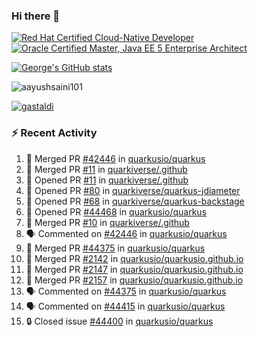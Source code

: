 ### Hi there 👋

<!--START_SECTION:badges-->
[![Red Hat Certified Cloud-Native Developer](https://images.credly.com/size/110x110/images/12ef4e4e-3d8d-4caf-9ab1-858c5bcb9619/image.png)](http://www.credly.com/badges/b6402e31-0894-48e6-b488-e2e551dcc809 "Red Hat Certified Cloud-Native Developer")
[![Oracle Certified Master, Java EE 5 Enterprise Architect](https://images.credly.com/size/110x110/images/1fa3549c-674c-4779-b3d6-d7d64eac2c23/Oracle-Certification-badge_OC-Master.png)](http://www.credly.com/badges/2565574e-b81d-410e-ab7d-24666ddcbe00 "Oracle Certified Master, Java EE 5 Enterprise Architect")
<!--END_SECTION:badges-->

[![George's GitHub stats](https://github-readme-stats.vercel.app/api?username=gastaldi&show=reviews,prs_merged&hide=contribs,prs&theme=transparent&show_icons=true)](https://github.com/anuraghazra/github-readme-stats)

<p align="left"> <img src="https://komarev.com/ghpvc/?username=gastaldi&label=Profile%20views&color=0e75b6&style=for-the-badge" alt="aayushsaini101" /> </p>

<p align="left"> <a href="https://github.com/ryo-ma/github-profile-trophy"><img src="https://github-profile-trophy.vercel.app/?username=gastaldi" alt="gastaldi" /></a> </p>

### :zap: Recent Activity

<!--START_SECTION:activity-->
1. 🎉 Merged PR [#42446](https://github.com/quarkusio/quarkus/pull/42446) in [quarkusio/quarkus](https://github.com/quarkusio/quarkus)
2. 🎉 Merged PR [#11](https://github.com/quarkiverse/.github/pull/11) in [quarkiverse/.github](https://github.com/quarkiverse/.github)
3. 💪 Opened PR [#11](https://github.com/quarkiverse/.github/pull/11) in [quarkiverse/.github](https://github.com/quarkiverse/.github)
4. 💪 Opened PR [#80](https://github.com/quarkiverse/quarkus-jdiameter/pull/80) in [quarkiverse/quarkus-jdiameter](https://github.com/quarkiverse/quarkus-jdiameter)
5. 💪 Opened PR [#68](https://github.com/quarkiverse/quarkus-backstage/pull/68) in [quarkiverse/quarkus-backstage](https://github.com/quarkiverse/quarkus-backstage)
6. 💪 Opened PR [#44468](https://github.com/quarkusio/quarkus/pull/44468) in [quarkusio/quarkus](https://github.com/quarkusio/quarkus)
7. 🎉 Merged PR [#10](https://github.com/quarkiverse/.github/pull/10) in [quarkiverse/.github](https://github.com/quarkiverse/.github)
8. 🗣 Commented on [#42446](https://github.com/quarkusio/quarkus/pull/42446#issuecomment-2472023683) in [quarkusio/quarkus](https://github.com/quarkusio/quarkus)
9. 🎉 Merged PR [#44375](https://github.com/quarkusio/quarkus/pull/44375) in [quarkusio/quarkus](https://github.com/quarkusio/quarkus)
10. 🎉 Merged PR [#2142](https://github.com/quarkusio/quarkusio.github.io/pull/2142) in [quarkusio/quarkusio.github.io](https://github.com/quarkusio/quarkusio.github.io)
11. 🎉 Merged PR [#2147](https://github.com/quarkusio/quarkusio.github.io/pull/2147) in [quarkusio/quarkusio.github.io](https://github.com/quarkusio/quarkusio.github.io)
12. 🎉 Merged PR [#2157](https://github.com/quarkusio/quarkusio.github.io/pull/2157) in [quarkusio/quarkusio.github.io](https://github.com/quarkusio/quarkusio.github.io)
13. 🗣 Commented on [#44375](https://github.com/quarkusio/quarkus/pull/44375#issuecomment-2470542689) in [quarkusio/quarkus](https://github.com/quarkusio/quarkus)
14. 🗣 Commented on [#44415](https://github.com/quarkusio/quarkus/pull/44415#issuecomment-2469503550) in [quarkusio/quarkus](https://github.com/quarkusio/quarkus)
15. 🔒 Closed issue [#44400](https://github.com/quarkusio/quarkus/issues/44400) in [quarkusio/quarkus](https://github.com/quarkusio/quarkus)
<!--END_SECTION:activity-->
